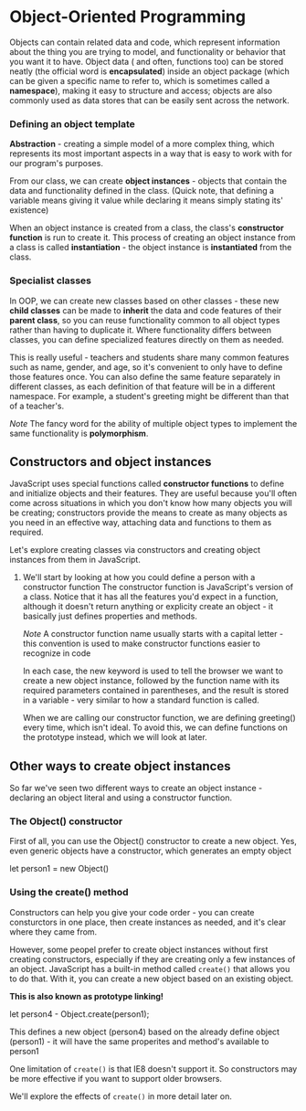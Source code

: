 # Object-Oriented Programming #
Objects can contain related data and code, which represent information about the thing you are trying to model, and functionality or behavior that you want it to have. Object data ( and often, functions too) can be stored neatly (the official word is **encapsulated**) inside an object package (which can be given a specific name to refer to, which is sometimes called a **namespace**), making it easy to structure and access; objects are also commonly used as data stores that can be easily sent across the network.

### Defining an object template ###
**Abstraction** - creating a simple model of a more complex thing, which represents its most important aspects in a way that is easy to work with for our program's purposes.

From our class, we can create **object instances** - objects that contain the data and functionality defined in the class. (Quick note, that defining a variable means giving it value while declaring it means simply stating its' existence)

When an object instance is created from a class, the class's **constructor function** is run to create it. This process of creating an object instance from a class is called **instantiation** - the object instance is **instantiated** from the class.

### Specialist classes ###
In OOP, we can create new classes based on other classes - these new **child classes** can be made to **inherit** the data and code features of their **parent class**, so you can reuse functionality common to all object types rather than having to duplicate it. Where functionality differs between classes, you can define specialized features directly on them as needed.

This is really useful - teachers and students share many common features such as name, gender, and age, so it's convenient to only have to define those features once. You can also define the same feature separately in different classes, as each definition of that feature will be in a different namespace. For example, a student's greeting might be different than that of a teacher's.

*Note* The fancy word for the ability of multiple object types to implement the same functionality is **polymorphism**.

## Constructors and object instances ##
JavaScript uses special functions called **constructor functions** to define and initialize objects and their features. They are useful because you'll often come across situations in which you don't know how many objects you will be creating; constructors provide the means to create as many objects as you need in an effective way, attaching data and functions to them as required.

Let's explore creating classes via constructors and creating object instances from them in JavaScript.

1. We'll start by looking at how you could define a person with a constructor function
      The constructor function is JavaScript's version of a class. Notice that it has all the features you'd expect in a function, although it doesn't return anything or explicity create an object - it basically just defines properties and methods.

      *Note* A constructor function name usually starts with a capital letter - this convention is used to make constructor functions easier to recognize in code
      
      In each case, the new keyword is used to tell the browser we want to create a new object instance, followed by the function name with its required parameters contained in parentheses, and the result is stored in a variable - very similar to how a standard function is called.

      When we are calling our constructor function, we are defining greeting() every time, which isn't ideal. To avoid this, we can define functions on the prototype instead, which we will look at later.

## Other ways to create object instances ##
So far we've seen two different ways to create an object instance - declaring an object literal and using a constructor function.

### The Object() constructor ###
First of all, you can use the Object() constructor to create a new object. Yes, even generic objects have a constructor, which generates an empty object

let person1 = new Object()

### Using the create() method ###
Constructors can help you give your code order - you can create consturctors in one place, then create instances as needed, and it's clear where they came from.

However, some peopel prefer to create object instances without first creating constructors, especially if they are creating only a few instances of an object. JavaScript has a built-in method called `create()` that allows you to do that. With it, you can create a new object based on an existing object.

**This is also known as prototype linking!**

let person4 - Object.create(person1);

This defines a new object (person4) based on the already define object (person1) - it will have the same properites and method's available to person1

One limitation of `create()` is that IE8 doesn't support it. So constructors may be more effective if you want to support older browsers.

We'll explore the effects of `create()` in more detail later on.
      